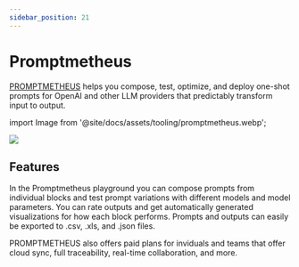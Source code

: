 ```yaml
---
sidebar_position: 21
---
```


# Promptmetheus

[PROMPTMETHEUS](https://promptmetheus.com) helps you compose, test, optimize, and deploy one-shot prompts for OpenAI and other LLM providers that predictably transform input to output.

import Image from '@site/docs/assets/tooling/promptmetheus.webp';

<div style={{textAlign: 'center'}}>
  <img src={Image} style={{width: "750px"}}/>
</div>

## Features

In the Promptmetheus playground you can compose prompts from individual blocks and test prompt variations with different models and model parameters. You can rate outputs and get automatically generated visualizations for how each block performs. Prompts and outputs can easily be exported to .csv, .xls, and .json files. 

PROMPTMETHEUS also offers paid plans for inviduals and teams that offer cloud sync, full traceability, real-time collaboration, and more.
